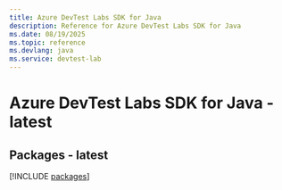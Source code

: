 ```yaml
---
title: Azure DevTest Labs SDK for Java
description: Reference for Azure DevTest Labs SDK for Java
ms.date: 08/19/2025
ms.topic: reference
ms.devlang: java
ms.service: devtest-lab
---
```

# Azure DevTest Labs SDK for Java - latest
## Packages - latest
[!INCLUDE [packages](devtest-labs-index.md)]